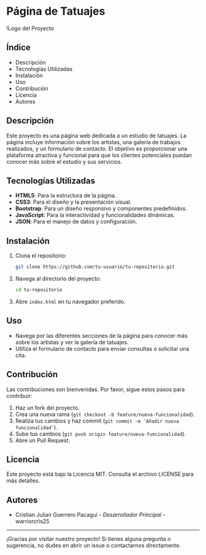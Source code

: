 # Página de Tatuajes

!Logo del Proyecto

## Índice

- Descripción
- Tecnologías Utilizadas
- Instalación
- Uso
- Contribución
- Licencia
- Autores

## Descripción

Este proyecto es una página web dedicada a un estudio de tatuajes. La página incluye información sobre los artistas, una galería de trabajos realizados, y un formulario de contacto. El objetivo es proporcionar una plataforma atractiva y funcional para que los clientes potenciales puedan conocer más sobre el estudio y sus servicios.

## Tecnologías Utilizadas

- **HTML5**: Para la estructura de la página.
- **CSS3**: Para el diseño y la presentación visual.
- **Bootstrap**: Para un diseño responsivo y componentes predefinidos.
- **JavaScript**: Para la interactividad y funcionalidades dinámicas.
- **JSON**: Para el manejo de datos y configuración.

## Instalación

1. Clona el repositorio:
    ```bash
    git clone https://github.com/tu-usuario/tu-repositorio.git
    ```
2. Navega al directorio del proyecto:
    ```bash
    cd tu-repositorio
    ```
3. Abre `index.html` en tu navegador preferido.

## Uso

- Navega por las diferentes secciones de la página para conocer más sobre los artistas y ver la galería de tatuajes.
- Utiliza el formulario de contacto para enviar consultas o solicitar una cita.

## Contribución

Las contribuciones son bienvenidas. Por favor, sigue estos pasos para contribuir:

1. Haz un fork del proyecto.
2. Crea una nueva rama (`git checkout -b feature/nueva-funcionalidad`).
3. Realiza tus cambios y haz commit (`git commit -m 'Añadir nueva funcionalidad'`).
4. Sube tus cambios (`git push origin feature/nueva-funcionalidad`).
5. Abre un Pull Request.

## Licencia

Este proyecto está bajo la Licencia MIT. Consulta el archivo LICENSE para más detalles.

## Autores

- Cristian Julian Guerrero Pacagui - *Desarrollador Principal* - warriorcris25

---

¡Gracias por visitar nuestro proyecto! Si tienes alguna pregunta o sugerencia, no dudes en abrir un issue o contactarnos directamente.
